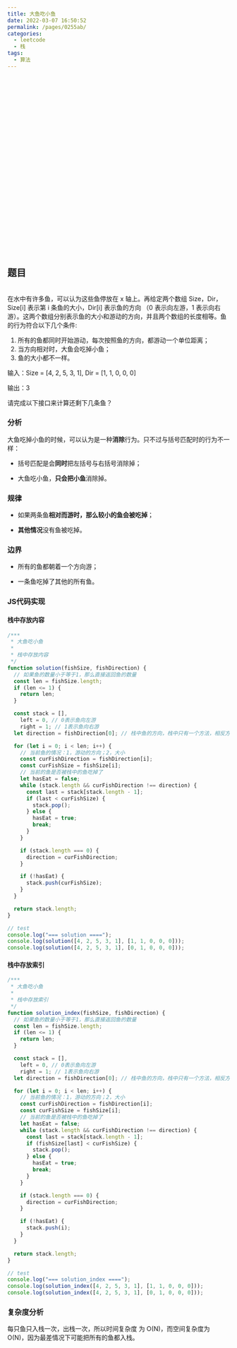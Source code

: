 ```yaml
---
title: 大鱼吃小鱼
date: 2022-03-07 16:50:52
permalink: /pages/0255ab/
categories:
  - leetcode
  - 栈
tags:
  - 算法
---
```


<iframe :src="$withBase('/markmap/data-structure/stack/stack.html')" width="100%" height="400" frameborder="0" scrolling="No" leftmargin="0" topmargin="0"></iframe>

## 题目
</br>
<Badge text="【题目】"/> 在水中有许多鱼，可以认为这些鱼停放在 x 轴上。再给定两个数组 Size，Dir，Size[i] 表示第 i 条鱼的大小，Dir[i] 表示鱼的方向 （0 表示向左游，1 表示向右游）。这两个数组分别表示鱼的大小和游动的方向，并且两个数组的长度相等。鱼的行为符合以下几个条件:

  1. 所有的鱼都同时开始游动，每次按照鱼的方向，都游动一个单位距离；
  2. 当方向相对时，大鱼会吃掉小鱼；
  3. 鱼的大小都不一样。

输入：Size = [4, 2, 5, 3, 1], Dir = [1, 1, 0, 0, 0]

输出：3

请完成以下接口来计算还剩下几条鱼？

### 分析

大鱼吃掉小鱼的时候，可以认为是一种**消除**行为。只不过与括号匹配时的行为不一样：

- 括号匹配是会**同时**把左括号与右括号消除掉；

- 大鱼吃小鱼，**只会把小鱼**消除掉。

### 规律

- 如果两条鱼**相对而游时，那么较小的鱼会被吃掉**；

- **其他情况**没有鱼被吃掉。

### 边界

- 所有的鱼都朝着一个方向游；

- 一条鱼吃掉了其他的所有鱼。

### JS代码实现

#### 栈中存放内容

```js
/***
 * 大鱼吃小鱼
 *
 * 栈中存放内容
 */
function solution(fishSize, fishDirection) {
  // 如果鱼的数量小于等于1，那么直接返回鱼的数量
  const len = fishSize.length;
  if (len <= 1) {
    return len;
  }

  const stack = [],
    left = 0, // 0表示鱼向左游
    right = 1; // 1表示鱼向右游
  let direction = fishDirection[0]; // 栈中鱼的方向，栈中只有一个方法，相反方向的鱼，大鱼会打小鱼吃掉

  for (let i = 0; i < len; i++) {
    // 当前鱼的情况：1，游动的方向；2，大小
    const curFishDirection = fishDirection[i];
    const curFishSize = fishSize[i];
    // 当前的鱼是否被栈中的鱼吃掉了
    let hasEat = false;
    while (stack.length && curFishDirection !== direction) {
      const last = stack[stack.length - 1];
      if (last < curFishSize) {
        stack.pop();
      } else {
        hasEat = true;
        break;
      }
    }

    if (stack.length === 0) {
      direction = curFishDirection;
    }

    if (!hasEat) {
      stack.push(curFishSize);
    }
  }

  return stack.length;
}

// test
console.log("=== solution ====");
console.log(solution([4, 2, 5, 3, 1], [1, 1, 0, 0, 0]));
console.log(solution([4, 2, 5, 3, 1], [0, 1, 0, 0, 0]));
```

#### 栈中存放索引

```js
/***
 * 大鱼吃小鱼
 *
 * 栈中存放索引
 */
function solution_index(fishSize, fishDirection) {
  // 如果鱼的数量小于等于1，那么直接返回鱼的数量
  const len = fishSize.length;
  if (len <= 1) {
    return len;
  }

  const stack = [],
    left = 0, // 0表示鱼向左游
    right = 1; // 1表示鱼向右游
  let direction = fishDirection[0]; // 栈中鱼的方向，栈中只有一个方法，相反方向的鱼，大鱼会打小鱼吃掉

  for (let i = 0; i < len; i++) {
    // 当前鱼的情况：1，游动的方向；2，大小
    const curFishDirection = fishDirection[i];
    const curFishSize = fishSize[i];
    // 当前的鱼是否被栈中的鱼吃掉了
    let hasEat = false;
    while (stack.length && curFishDirection !== direction) {
      const last = stack[stack.length - 1];
      if (fishSize[last] < curFishSize) {
        stack.pop();
      } else {
        hasEat = true;
        break;
      }
    }

    if (stack.length === 0) {
      direction = curFishDirection;
    }

    if (!hasEat) {
      stack.push(i);
    }
  }

  return stack.length;
}

// test
console.log("=== solution_index ====");
console.log(solution_index([4, 2, 5, 3, 1], [1, 1, 0, 0, 0]));
console.log(solution_index([4, 2, 5, 3, 1], [0, 1, 0, 0, 0]));
```

### 复杂度分析

每只鱼只入栈一次，出栈一次，所以时间复杂度 为 O(N)，而空间复杂度为 O(N)，因为最差情况下可能把所有的鱼都入栈。